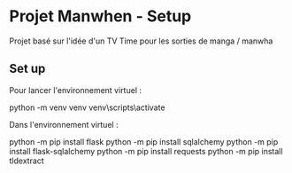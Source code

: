 # Projet Manwhen - Setup

Projet basé sur l'idée d'un TV Time pour les sorties de manga / manwha

## Set up
Pour lancer l'environnement virtuel : 

python -m venv venv
venv\scripts\activate

Dans l'environnement virtuel : 

python -m pip install flask
python -m pip install sqlalchemy
python -m pip install flask-sqlalchemy
python -m pip install requests
python -m pip install tldextract

